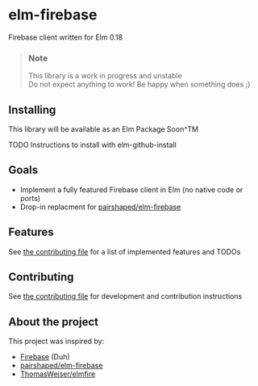 # elm-firebase

Firebase client written for Elm 0.18

> ### Note
> This library is a work in progress and unstable  
> Do not expect anything to work! Be happy when something does ;)

## Installing

This library will be available as an Elm Package Soon^TM

TODO Instructions to install with elm-github-install

## Goals

* Implement a fully featured Firebase client in Elm (no native code or ports)
* Drop-in replacment for [pairshaped/elm-firebase](https://github.com/pairshaped/elm-firebase)

## Features

See [the contributing file](CONTRIBUTING.md) for a list of implemented features and TODOs

## Contributing

See [the contributing file](CONTRIBUTING.md) for development and contribution instructions

## About the project

This project was inspired by:

* [Firebase](https://firebase.google.com/) (Duh)
* [pairshaped/elm-firebase](https://github.com/pairshaped/elm-firebase)
* [ThomasWeiser/elmfire](https://github.com/ThomasWeiser/elmfire)

